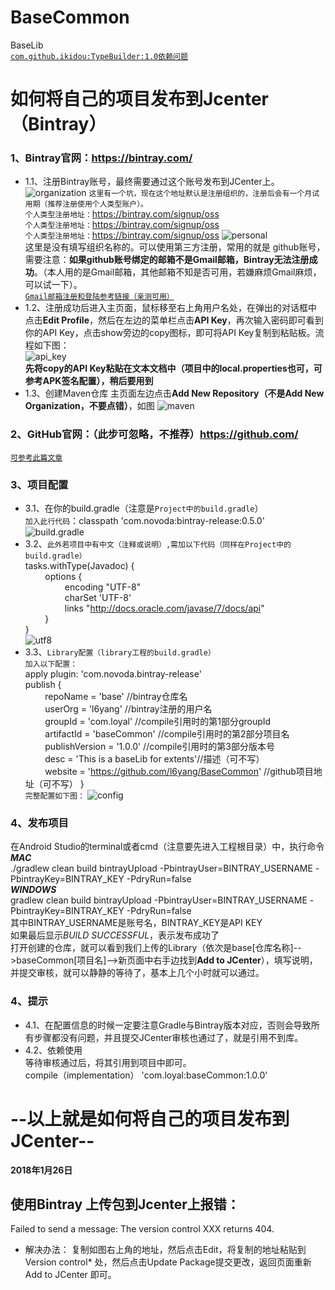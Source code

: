 # BaseCommon
BaseLib
<br>[`com.github.ikidou:TypeBuilder:1.0依赖问题`](https://jitpack.io/#ikidou/TypeBuilder/1.0)
# 如何将自己的项目发布到Jcenter（Bintray）
<!--##### 一、准备工作-->
### 1、Bintray官网：https://bintray.com/
* 1.1、注册Bintray账号，最终需要通过这个账号发布到JCenter上。
![organization](https://github.com/l6yang/BaseCommon/blob/master/images/organization.png?raw=true)
`这里有一个坑，现在这个地址默认是注册组织的，注册后会有一个月试用期（推荐注册使用个人类型账户）。`
<br>`个人类型注册地址：`https://bintray.com/signup/oss
<br>`个人类型注册地址：`https://bintray.com/signup/oss
<br>`个人类型注册地址：`https://bintray.com/signup/oss
![personal](https://github.com/l6yang/BaseCommon/blob/master/images/personal.png?raw=true)
<br>这里是没有填写组织名称的。可以使用第三方注册，常用的就是 github账号，需要注意：**如果github账号绑定的邮箱不是Gmail邮箱，Bintray无法注册成功**。（本人用的是Gmail邮箱，其他邮箱不知是否可用，若嫌麻烦Gmail麻烦，可以试一下）。
<br>[`Gmail邮箱注册和登陆参考链接（亲测可用）`](https://jingyan.baidu.com/article/36d6ed1f63b9831bce48837f.html)
* 1.2、注册成功后进入主页面，鼠标移至右上角用户名处，在弹出的对话框中点击**Edit Profile**，然后在左边的菜单栏点击**API Key**，再次输入密码即可看到你的API Key，点击show旁边的copy图标，即可将API Key复制到粘贴板。流程如下图：<br>
![api_key](https://github.com/l6yang/BaseCommon/blob/master/images/api_key.png?raw=true) 
<br>**先将copy的API Key粘贴在文本文档中（项目中的local.properties也可，可参考APK签名配置），稍后要用到**
* 1.3、创建Maven仓库
主页面左边点击**Add New Repository（不是Add New Organization，不要点错）**，如图
![maven](https://github.com/l6yang/BaseCommon/blob/master/images/maven.png?raw=true) 
### 2、GitHub官网：（此步可忽略，不推荐）https://github.com/
[`可参考此篇文章`](http://blog.csdn.net/p10010/article/details/51336332)
### 3、项目配置
* 3.1、在你的build.gradle（注意是`Project中的build.gradle`）
<br>`加入此行代码`：classpath 'com.novoda:bintray-release:0.5.0'
<br>![build.gradle](https://github.com/l6yang/BaseCommon/blob/master/images/build.png?raw=true)
* 3.2、`此外若项目中有中文（注释或说明）,需加以下代码（同样在Project中的build.gradle）`
<br>tasks.withType(Javadoc) {
<br>&nbsp;&nbsp;&nbsp;&nbsp;&nbsp;&nbsp;&nbsp;&nbsp;options {
<br>&nbsp;&nbsp;&nbsp;&nbsp;&nbsp;&nbsp;&nbsp;&nbsp;&nbsp;&nbsp;&nbsp;&nbsp;&nbsp;&nbsp;&nbsp;&nbsp;encoding "UTF-8"
<br>&nbsp;&nbsp;&nbsp;&nbsp;&nbsp;&nbsp;&nbsp;&nbsp;&nbsp;&nbsp;&nbsp;&nbsp;&nbsp;&nbsp;&nbsp;&nbsp;charSet 'UTF-8'
<br>&nbsp;&nbsp;&nbsp;&nbsp;&nbsp;&nbsp;&nbsp;&nbsp;&nbsp;&nbsp;&nbsp;&nbsp;&nbsp;&nbsp;&nbsp;&nbsp;links "http://docs.oracle.com/javase/7/docs/api"
<br>&nbsp;&nbsp;&nbsp;&nbsp;&nbsp;&nbsp;&nbsp;&nbsp;}<br>}
<br>![utf8](https://github.com/l6yang/BaseCommon/blob/master/images/utf8.png?raw=true)
* 3.3、`Library配置（library工程的build.gradle）`
<br>`加入以下配置：`
<br>apply plugin: 'com.novoda.bintray-release'
<br>publish {
<br>&nbsp;&nbsp;&nbsp;&nbsp;&nbsp;&nbsp;&nbsp;&nbsp;repoName = 'base'           //bintray仓库名
<br>&nbsp;&nbsp;&nbsp;&nbsp;&nbsp;&nbsp;&nbsp;&nbsp;userOrg = 'l6yang'           //bintray注册的用户名
<br>&nbsp;&nbsp;&nbsp;&nbsp;&nbsp;&nbsp;&nbsp;&nbsp;groupId = 'com.loyal'            //compile引用时的第1部分groupId
<br>&nbsp;&nbsp;&nbsp;&nbsp;&nbsp;&nbsp;&nbsp;&nbsp;artifactId = 'baseCommon'       //compile引用时的第2部分项目名
<br>&nbsp;&nbsp;&nbsp;&nbsp;&nbsp;&nbsp;&nbsp;&nbsp;publishVersion = '1.0.0'       //compile引用时的第3部分版本号
<br>&nbsp;&nbsp;&nbsp;&nbsp;&nbsp;&nbsp;&nbsp;&nbsp;desc = 'This is a baseLib for extents'//描述（可不写）
<br>&nbsp;&nbsp;&nbsp;&nbsp;&nbsp;&nbsp;&nbsp;&nbsp;website = 'https://github.com/l6yang/BaseCommon' //github项目地址（可不写）
}
<br>`完整配置如下图：`
![config](https://github.com/l6yang/BaseCommon/blob/master/images/config.png?raw=true)
### 4、发布项目
在Android Studio的terminal或者cmd（注意要先进入工程根目录）中，执行命令
<br>***MAC***
<br>./gradlew clean build bintrayUpload -PbintrayUser=BINTRAY_USERNAME -PbintrayKey=BINTRAY_KEY -PdryRun=false
<br>***WINDOWS***
<br>gradlew clean build bintrayUpload -PbintrayUser=BINTRAY_USERNAME -PbintrayKey=BINTRAY_KEY -PdryRun=false
<br>其中BINTRAY_USERNAME是账号名，BINTRAY_KEY是API KEY
<br>如果最后显示*BUILD SUCCESSFUL*，表示发布成功了
<br>打开创建的仓库，就可以看到我们上传的Library（依次是base[仓库名称]-->baseCommon[项目名]-->新页面中右手边找到**Add to JCenter**），填写说明，并提交审核，就可以静静的等待了，基本上几个小时就可以通过。
### 4、提示
* 4.1、在配置信息的时候一定要注意Gradle与Bintray版本对应，否则会导致所有步骤都没有问题，并且提交JCenter审核也通过了，就是引用不到库。
* 4.2、依赖使用
<br>等待审核通过后，将其引用到项目中即可。
<br>compile（implementation） 'com.loyal:baseCommon:1.0.0'
# --以上就是如何将自己的项目发布到JCenter--
**2018年1月26日**
## 使用Bintray 上传包到Jcenter上报错：
Failed to send a message: The version control XXX returns 404.
* 解决办法：
复制如图右上角的地址，然后点击Edit，将复制的地址粘贴到Version control* 处，然后点击Update Package提交更改，返回页面重新 Add to JCenter 即可。

